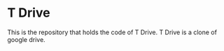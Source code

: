 # T Drive

This is the repository that holds the code of T Drive. T Drive is a clone of google drive.
